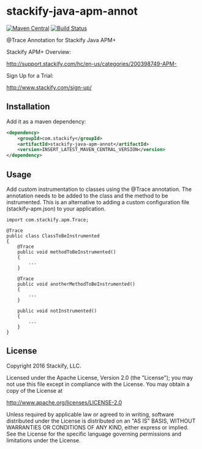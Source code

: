 # stackify-java-apm-annot

[![Maven Central](https://img.shields.io/maven-central/v/com.stackify/stackify-java-apm-annot.svg)](http://mvnrepository.com/artifact/com.stackify/stackify-java-apm-annot)
[![Build Status](https://travis-ci.org/stackify/stackify-java-apm-annot.png)](https://travis-ci.org/stackify/stackify-java-apm-annot)

@Trace Annotation for Stackify Java APM+

Stackify APM+ Overview:

http://support.stackify.com/hc/en-us/categories/200398749-APM-

Sign Up for a Trial:

http://www.stackify.com/sign-up/

## Installation

Add it as a maven dependency:
```xml
<dependency>
    <groupId>com.stackify</groupId>
    <artifactId>stackify-java-apm-annot</artifactId>
    <version>INSERT_LATEST_MAVEN_CENTRAL_VERSION</version>
</dependency>
```

## Usage

Add custom instrumentation to classes using the @Trace annotation. The annotation needs to be added to the class and the method to be instrumented. This is an alternative to adding a custom configuration file (stackify-apm.json) to your application.

```
import com.stackify.apm.Trace;

@Trace
public class ClassToBeInstrumented 
{
    @Trace
    public void methodToBeInstrumented()
    {
        ...
    }
    
    @Trace
    public void anotherMethodToBeInstrumented()
    {
        ...
    }
    
    public void notInstrumented()
    {
        ...
    }
}
```

## License

Copyright 2016 Stackify, LLC.

Licensed under the Apache License, Version 2.0 (the "License");
you may not use this file except in compliance with the License.
You may obtain a copy of the License at

   http://www.apache.org/licenses/LICENSE-2.0

Unless required by applicable law or agreed to in writing, software
distributed under the License is distributed on an "AS IS" BASIS,
WITHOUT WARRANTIES OR CONDITIONS OF ANY KIND, either express or implied.
See the License for the specific language governing permissions and
limitations under the License.
